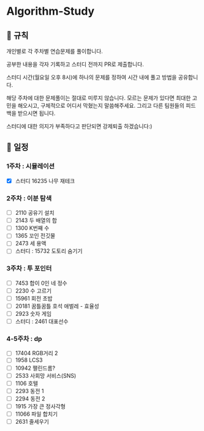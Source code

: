 # Algorithm-Study

## 🧾 규칙

개인별로 각 주차별 연습문제를 풀이합니다.

공부한 내용을 각자 기록하고 스터디 전까지 PR로 제출합니다.

스터디 시간(월요일 오후 8시)에 하나의 문제를 정하여 시간 내에 풀고 방법을 공유합니다.

해당 주차에 대한 문제풀이는 절대로 미루지 않습니다. 모르는 문제가 있다면 최대한 고민을 해오시고, 구체적으로 어디서 막혔는지 말씀해주세요. 그리고 다른 팀원들의 피드백을 받으시면 됩니다.

스터디에 대한 의지가 부족하다고 판단되면 강제퇴출 하겠습니다:)

## 📖 일정
### 1주차 : 시뮬레이션
- [x] 스터디 16235 나무 재테크

### 2주차 : 이분 탐색
- [ ] 2110 공유기 설치
- [ ] 2143 두 배열의 합
- [ ] 1300 K번째 수
- [ ] 1365 꼬인 전깃물
- [ ] 2473 세 용액
- [ ] 스터디 : 15732 도토리 숨기기

### 3주차 : 투 포인터
- [ ] 7453 합이 0인 네 정수
- [ ] 2230 수 고르기		
- [ ] 15961 회전 초밥
- [ ] 20181	꿈틀꿈틀 호석 애벌레 - 효율성
- [ ] 2923 숫자 게임
- [ ] 스터디 : 2461 대표선수

### 4-5주차 : dp
- [ ] 17404 RGB거리 2
- [ ] 1958 LCS3
- [ ] 10942 팰린드롬?
- [ ] 2533 사회망 서비스(SNS)
- [ ] 1106 호텔
- [ ] 2293 동전 1
- [ ] 2294 동전 2
- [ ] 1915 가장 큰 정사각형
- [ ] 11066 파일 합치기
- [ ] 2631 줄세우기
